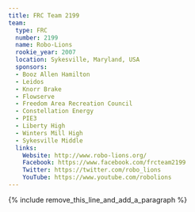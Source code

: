 ```yaml
---
title: FRC Team 2199
team:
  type: FRC
  number: 2199
  name: Robo-Lions
  rookie_year: 2007
  location: Sykesville, Maryland, USA
  sponsors:
  - Booz Allen Hamilton
  - Leidos
  - Knorr Brake
  - Flowserve
  - Freedom Area Recreation Council
  - Constellation Energy
  - PIE3
  - Liberty High
  - Winters Mill High
  - Sykesville Middle
  links:
    Website: http://www.robo-lions.org/
    Facebook: https://www.facebook.com/frcteam2199
    Twitter: https://twitter.com/robo_lions
    YouTube: https://www.youtube.com/robolions
---
```


{% include remove_this_line_and_add_a_paragraph %}
